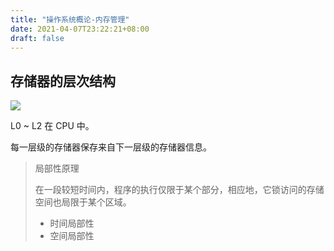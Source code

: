 ```yaml
---
title: "操作系统概论-内存管理"
date: 2021-04-07T23:22:21+08:00
draft: false
---
```

## 存储器的层次结构
![](/images/memory-system-structure.jpeg)

L0 ~ L2 在 CPU 中。

每一层级的存储器保存来自下一层级的存储器信息。

> 局部性原理
> 
> 在一段较短时间内，程序的执行仅限于某个部分，相应地，它锁访问的存储空间也局限于某个区域。
> * 时间局部性
> * 空间局部性